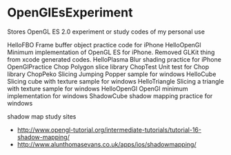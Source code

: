 OpenGlEsExperiment
==================

Stores OpenGL ES 2.0 experiment or study codes of my personal use

HelloFBO
    Frame buffer object practice code for iPhone
HelloOpenGl
    Minimum  implementation of OpenGL ES for iPhone. Removed GLKit thing from xcode generated codes.
HelloPlasma
    Blur shading practice for iPhone
OpenGlPractice
    Chop
        Polygon slice library
    ChopTest
        Unit test for Chop library
    ChopPeko
        Slicing Jumping Popper sample for windows
    HelloCube
        Slicing cube with texture sample for windows
    HelloTriangle
        Slicing a triangle with texture sample for windows
    HelloOpenGl
        OpenGl minimum implementation for windows
    ShadowCube
        shadow mapping practice for windows

    

shadow map study sites
- http://www.opengl-tutorial.org/intermediate-tutorials/tutorial-16-shadow-mapping/
- http://www.alunthomasevans.co.uk/apps/ios/shadowmapping/
